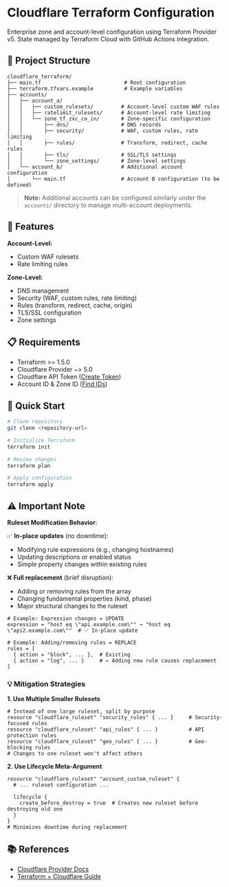 # Cloudflare Terraform Configuration

Enterprise zone and account-level configuration using Terraform Provider v5. State managed by Terraform Cloud with GitHub Actions integration.

## 📁 Project Structure

```
cloudflare_terraform/
├── main.tf                           # Root configuration
├── terraform.tfvars.example          # Example variables
├── accounts/
│   ├── account_a/
│   │   ├── custom_rulesets/         # Account-level custom WAF rules
│   │   ├── ratelimit_rulesets/      # Account-level rate limiting
│   │   └── zone_tf_zxc_co_in/       # Zone-specific configuration
│   │       ├── dns/                 # DNS records
│   │       ├── security/            # WAF, custom rules, rate limiting
│   │       ├── rules/               # Transform, redirect, cache rules
│   │       ├── tls/                 # SSL/TLS settings
│   │       └── zone_settings/       # Zone-level settings
│   └── account_b/                   # Additional account configuration
│       └── main.tf                  # Account B configuration (to be defined)
```

> **Note:** Additional accounts can be configured similarly under the `accounts/` directory to manage multi-account deployments.

## 🚀 Features

**Account-Level:**
- Custom WAF rulesets
- Rate limiting rules

**Zone-Level:**
- DNS management
- Security (WAF, custom rules, rate limiting)
- Rules (transform, redirect, cache, origin)
- TLS/SSL configuration
- Zone settings

## 📋 Requirements

- Terraform >= 1.5.0
- Cloudflare Provider ~> 5.0
- Cloudflare API Token ([Create Token](https://developers.cloudflare.com/fundamentals/api/get-started/create-token/))
- Account ID & Zone ID ([Find IDs](https://developers.cloudflare.com/fundamentals/setup/find-account-and-zone-ids/))

## 🔧 Quick Start

```bash
# Clone repository
git clone <repository-url>

# Initialize Terraform
terraform init

# Review changes
terraform plan

# Apply configuration
terraform apply
```

## ⚠️ Important Note

**Ruleset Modification Behavior**: 

✅ **In-place updates** (no downtime):
- Modifying rule expressions (e.g., changing hostnames)
- Updating descriptions or enabled status
- Simple property changes within existing rules

❌ **Full replacement** (brief disruption):
- Adding or removing rules from the array
- Changing fundamental properties (kind, phase)
- Major structural changes to the ruleset

```hcl
# Example: Expression changes = UPDATE
expression = "host eq \"api.example.com\"" → "host eq \"api2.example.com\""  # ✅ In-place update

# Example: Adding/removing rules = REPLACE
rules = [
  { action = "block", ... },  # Existing
  { action = "log", ... }     # ← Adding new rule causes replacement
]
```

### 💡 Mitigation Strategies

**1. Use Multiple Smaller Rulesets**
```hcl
# Instead of one large ruleset, split by purpose
resource "cloudflare_ruleset" "security_rules" { ... }     # Security-focused rules
resource "cloudflare_ruleset" "api_rules" { ... }          # API protection rules
resource "cloudflare_ruleset" "geo_rules" { ... }          # Geo-blocking rules
# Changes to one ruleset won't affect others
```

**2. Use Lifecycle Meta-Argument**
```hcl
resource "cloudflare_ruleset" "account_custom_ruleset" {
  # ... ruleset configuration ...
  
  lifecycle {
    create_before_destroy = true  # Creates new ruleset before destroying old one
  }
}
# Minimizes downtime during replacement
```

## 📚 References

- [Cloudflare Provider Docs](https://registry.terraform.io/providers/cloudflare/cloudflare/latest/docs)
- [Terraform + Cloudflare Guide](https://developers.cloudflare.com/terraform/)
